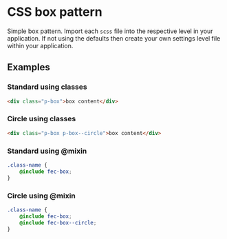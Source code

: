 # CSS box pattern

Simple box pattern. Import each `scss` file into the respective level in your application. If not using the defaults then create your own settings level file within your application.

## Examples

### Standard using classes
```html
<div class="p-box">box content</div>
```

### Circle using classes
```html
<div class="p-box p-box--circle">box content</div>
```

### Standard using @mixin
```scss
.class-name {
    @include fec-box;
}
```

### Circle using @mixin
```scss
.class-name {
    @include fec-box;
    @include fec-box--circle;
}
```